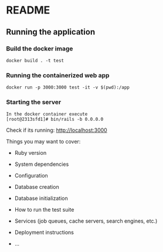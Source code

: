 # README

## Running the application

### Build the docker image
``` 
docker build . -t test
```

### Running the containerized web app
```
docker run -p 3000:3000 test -it -v $(pwd):/app
```

### Starting the server 
```
In the docker container execute
[root@2313sfd1]# bin/rails -b 0.0.0.0
```
Check if its running: <http://localhost:3000>


Things you may want to cover:

* Ruby version

* System dependencies

* Configuration

* Database creation

* Database initialization

* How to run the test suite

* Services (job queues, cache servers, search engines, etc.)

* Deployment instructions

* ...
